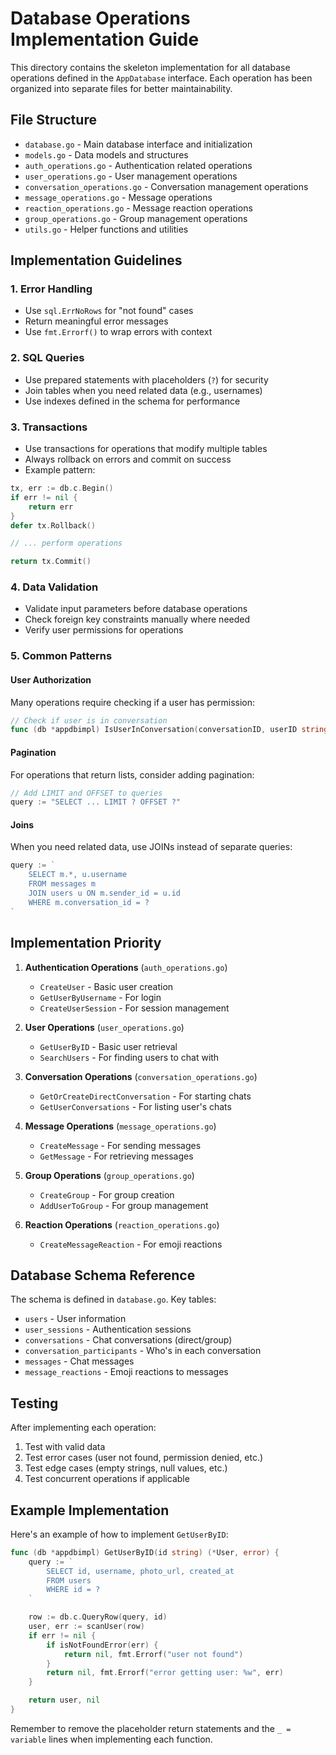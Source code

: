 # Database Operations Implementation Guide

This directory contains the skeleton implementation for all database operations defined in the `AppDatabase` interface. Each operation has been organized into separate files for better maintainability.

## File Structure

- `database.go` - Main database interface and initialization
- `models.go` - Data models and structures
- `auth_operations.go` - Authentication related operations
- `user_operations.go` - User management operations
- `conversation_operations.go` - Conversation management operations
- `message_operations.go` - Message operations
- `reaction_operations.go` - Message reaction operations
- `group_operations.go` - Group management operations
- `utils.go` - Helper functions and utilities

## Implementation Guidelines

### 1. Error Handling

- Use `sql.ErrNoRows` for "not found" cases
- Return meaningful error messages
- Use `fmt.Errorf()` to wrap errors with context

### 2. SQL Queries

- Use prepared statements with placeholders (`?`) for security
- Join tables when you need related data (e.g., usernames)
- Use indexes defined in the schema for performance

### 3. Transactions

- Use transactions for operations that modify multiple tables
- Always rollback on errors and commit on success
- Example pattern:

```go
tx, err := db.c.Begin()
if err != nil {
    return err
}
defer tx.Rollback()

// ... perform operations

return tx.Commit()
```

### 4. Data Validation

- Validate input parameters before database operations
- Check foreign key constraints manually where needed
- Verify user permissions for operations

### 5. Common Patterns

#### User Authorization

Many operations require checking if a user has permission:

```go
// Check if user is in conversation
func (db *appdbimpl) IsUserInConversation(conversationID, userID string) (bool, error)
```

#### Pagination

For operations that return lists, consider adding pagination:

```go
// Add LIMIT and OFFSET to queries
query := "SELECT ... LIMIT ? OFFSET ?"
```

#### Joins

When you need related data, use JOINs instead of separate queries:

```go
query := `
    SELECT m.*, u.username
    FROM messages m
    JOIN users u ON m.sender_id = u.id
    WHERE m.conversation_id = ?
`
```

## Implementation Priority

1. **Authentication Operations** (`auth_operations.go`)

   - `CreateUser` - Basic user creation
   - `GetUserByUsername` - For login
   - `CreateUserSession` - For session management

2. **User Operations** (`user_operations.go`)

   - `GetUserByID` - Basic user retrieval
   - `SearchUsers` - For finding users to chat with

3. **Conversation Operations** (`conversation_operations.go`)

   - `GetOrCreateDirectConversation` - For starting chats
   - `GetUserConversations` - For listing user's chats

4. **Message Operations** (`message_operations.go`)

   - `CreateMessage` - For sending messages
   - `GetMessage` - For retrieving messages

5. **Group Operations** (`group_operations.go`)

   - `CreateGroup` - For group creation
   - `AddUserToGroup` - For group management

6. **Reaction Operations** (`reaction_operations.go`)
   - `CreateMessageReaction` - For emoji reactions

## Database Schema Reference

The schema is defined in `database.go`. Key tables:

- `users` - User information
- `user_sessions` - Authentication sessions
- `conversations` - Chat conversations (direct/group)
- `conversation_participants` - Who's in each conversation
- `messages` - Chat messages
- `message_reactions` - Emoji reactions to messages

## Testing

After implementing each operation:

1. Test with valid data
2. Test error cases (user not found, permission denied, etc.)
3. Test edge cases (empty strings, null values, etc.)
4. Test concurrent operations if applicable

## Example Implementation

Here's an example of how to implement `GetUserByID`:

```go
func (db *appdbimpl) GetUserByID(id string) (*User, error) {
    query := `
        SELECT id, username, photo_url, created_at
        FROM users
        WHERE id = ?
    `

    row := db.c.QueryRow(query, id)
    user, err := scanUser(row)
    if err != nil {
        if isNotFoundError(err) {
            return nil, fmt.Errorf("user not found")
        }
        return nil, fmt.Errorf("error getting user: %w", err)
    }

    return user, nil
}
```

Remember to remove the placeholder return statements and the `_ = variable` lines when implementing each function.
